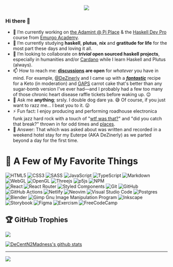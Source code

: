 <p align="center" width="100%">
  <img src="https://media2.giphy.com/media/3owzW5c1tPq63MPmWk/giphy.gif">
</p>

### Hi there 👋

- 🔭 I’m currently working on [the Adamint @ Pi Place](https://theadamint.com/preview) & the [Haskell Dev Pro][Video2Anim] course from [Emurgo Academy][ea].
- 🌱 I’m currently studying **haskell**, **plutus**, **nix** and **gratitude for life** for the most part these days and loving it all.
- 👯 I’m looking to collaborate on **_trivial_ open sourced haskell projects**, especially in humanities and/or [Cardano][cardano] while I learn Haskell and Plutus (always).
- 📫 How to reach me: **[discussions](https://github.com/DeCentN2Madness/DeCentN2Madness/discussions) are open** for _whatever_ you have in mind. For example, [@DeZinerly][dz] and I came up with a [**_fantastic_**][cc] recipe for a Keto (in moderation) and [GAPS][gaps] carrot cake that's better than any sugar-bomb version I've ever had—and I probably had a few too many of those chronic heart disease raffle tickets before waking up. 😉
- 💬 Ask me **anything**; srsly. I double dog dare ya. 😅 Of course, if you just want to razz me… I beat you to it. 😛
- ⚡ Fun fact: I enjoy producing and performing roadhouse electronica funk jazz hard rock with a touch of "[wtf was that?][sam]" and "did you catch that break?" thrown in for odd times and [places][odd].
- 🎱 Answer: That which was asked about was written and recorded in a weekend hotel stay for my Euterpe (AKA DeZinerly) as we parted beyond a day for the first time.

# 🔧 A Few of My Favorite Things

![HTML5](https://img.shields.io/badge/html5-%23E34F26.svg?style=for-the-badge&logo=html5&logoColor=white)
![CSS3](https://img.shields.io/badge/css3-%231572B6.svg?style=for-the-badge&logo=css3&logoColor=white)
![SASS](https://img.shields.io/badge/SASS-hotpink.svg?style=for-the-badge&logo=SASS&logoColor=white)
![JavaScript](https://img.shields.io/badge/javascript-%23323330.svg?style=for-the-badge&logo=javascript&logoColor=%23F7DF1E)
![TypeScript](https://img.shields.io/badge/typescript-%23007ACC.svg?style=for-the-badge&logo=typescript&logoColor=white)
![Markdown](https://img.shields.io/badge/markdown-%23000000.svg?style=for-the-badge&logo=markdown&logoColor=white)
![WebGL](https://img.shields.io/badge/WebGL-990000?logo=webgl&logoColor=white&style=for-the-badge)
![OpenGL](https://img.shields.io/badge/OpenGL-%23FFFFFF.svg?style=for-the-badge&logo=opengl)
![Threejs](https://img.shields.io/badge/threejs-black?style=for-the-badge&logo=three.js&logoColor=white)
![p5js](https://img.shields.io/badge/p5.js-ED225D?style=for-the-badge&logo=p5.js&logoColor=FFFFFF)
![NPM](https://img.shields.io/badge/NPM-%23000000.svg?style=for-the-badge&logo=npm&logoColor=white)   
![React](https://img.shields.io/badge/react-%2320232a.svg?style=for-the-badge&logo=react&logoColor=%2361DAFB)
![React Router](https://img.shields.io/badge/React_Router-CA4245?style=for-the-badge&logo=react-router&logoColor=white)
![Styled Components](https://img.shields.io/badge/styled--components-DB7093?style=for-the-badge&logo=styled-components&logoColor=white)
![Git](https://img.shields.io/badge/git-%23F05033.svg?style=for-the-badge&logo=git&logoColor=white)
![GitHub](https://img.shields.io/badge/github-%23121011.svg?style=for-the-badge&logo=github&logoColor=white)
![GitHub Actions](https://img.shields.io/badge/github%20actions-%232671E5.svg?style=for-the-badge&logo=githubactions&logoColor=white)
![Netlify](https://img.shields.io/badge/netlify-%23000000.svg?style=for-the-badge&logo=netlify&logoColor=#00C7B7)
![Neovim](https://img.shields.io/badge/NeoVim-%2357A143.svg?&style=for-the-badge&logo=neovim&logoColor=white)
![Visual Studio Code](https://img.shields.io/badge/Visual%20Studio%20Code-0078d7.svg?style=for-the-badge&logo=visual-studio-code&logoColor=white)
![Postgres](https://img.shields.io/badge/postgres-%23316192.svg?style=for-the-badge&logo=postgresql&logoColor=white)
![Blender](https://img.shields.io/badge/blender-%23F5792A.svg?style=for-the-badge&logo=blender&logoColor=white)
![Gimp Gnu Image Manipulation Program](https://img.shields.io/badge/Gimp-657D8B?style=for-the-badge&logo=gimp&logoColor=FFFFFF)
![Inkscape](https://img.shields.io/badge/Inkscape-e0e0e0?style=for-the-badge&logo=inkscape&logoColor=080A13)
![Storybook](https://img.shields.io/badge/-Storybook-FF4785?style=for-the-badge&logo=storybook&logoColor=white)
![Figma](https://img.shields.io/badge/figma-%23F24E1E.svg?style=for-the-badge&logo=figma&logoColor=white)
![Exercism](https://img.shields.io/badge/Exercism-009CAB?style=for-the-badge&logo=exercism&logoColor=white)
![FreeCodeCamp](https://img.shields.io/badge/Freecodecamp-%23123.svg?&style=for-the-badge&logo=freecodecamp&logoColor=green)

## 🏆 GitHub Trophies

![](https://github-profile-trophy.vercel.app/?username=DeCentN2Madness&theme=onedark&no-frame=true&no-bg=false&margin-w=4)

[![DeCentN2Madness's github stats](https://github-readme-stats.vercel.app/api?username=DeCentN2Madness&include_all_commits=true&show_icons=true&hide_title=true&hide_border=true)](https://github.com/DeCentN2Madness)

[Video2Anim]: https://github.com/DeCentN2Madness/Video2Anim
[ea]: https://education.emurgo.io/
[cardano]: https://cardanofoundation.org/
[cc]: https://samanich.com/recipes
[gaps]: https://www.gapsdiet.com/ "Gut & Psychology Syndrome and Gut & Physiology Syndrome"
[sam]: https://soundcloud.com/decentn2madness/sweet-dreams-euterpe "Sweet Dreams, Euterpe"
[odd]: https://twitter.com/DeCentN2Madness
[dz]: https://twitter.com/DeZinerly

---

[![](https://visitcount.itsvg.in/api?id=DeCentN2Madness&icon=0&color=4)](https://visitcount.itsvg.in)
